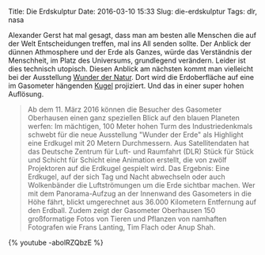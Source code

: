 Title: Die Erdskulptur
Date: 2016-03-10 15:33
Slug: die-erdskulptur
Tags: dlr, nasa

Alexander Gerst hat mal gesagt, dass man am besten alle Menschen die auf der Welt Entscheidungen treffen, mal ins All senden sollte. Der Anblick der dünnen Athmosphere und der Erde als Ganzes, würde das Verständnis der Menschheit, im Platz des Universums, grundlegend verändern. Leider ist dies technisch utopisch. Diesen Anblick am nächsten kommt man vielleicht bei der Ausstellung [Wunder der Natur](http://www.gasometer.de/de/ausstellungen/kommende-ausstellung/34-mehrsprachig/mehrsprachig-ausstellungen/264-wunder-der-natur). Dort wird die Erdoberfläche auf eine im Gasometer hängenden [Kugel](http://www.dlr.de/dlr/desktopdefault.aspx/tabid-10081/151_read-17109/#/gallery/22338) projiziert. Und das in einer super hohen Auflösung.

> Ab dem 11. März 2016 können die Besucher des Gasometer Oberhausen einen ganz speziellen Blick auf den blauen Planeten werfen: Im mächtigen, 100 Meter hohen Turm des Industriedenkmals schwebt für die neue Ausstellung "Wunder der Erde" als Highlight eine Erdkugel mit 20 Metern Durchmessern. Aus Satellitendaten hat das Deutsche Zentrum für Luft- und Raumfahrt (DLR) Stück für Stück und Schicht für Schicht eine Animation erstellt, die von zwölf Projektoren auf die Erdkugel gespielt wird. Das Ergebnis: Eine Erdkugel, auf der sich Tag und Nacht abwechseln oder auch Wolkenbänder die Luftströmungen um die Erde sichtbar machen. Wer mit dem Panorama-Aufzug an der Innenwand des Gasometers in die Höhe fährt, blickt umgerechnet aus 36.000 Kilometern Entfernung auf den Erdball. Zudem zeigt der Gasometer Oberhausen 150 großformatige Fotos von Tieren und Pflanzen von namhaften Fotografen wie Frans Lanting, Tim Flach oder Anup Shah.

{% youtube -abolRZQbzE %}
